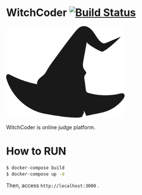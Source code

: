 # WitchCoder [![Build Status](https://travis-ci.org/tac0x2a/WitchCoder.svg?branch=master)](https://travis-ci.org/tac0x2a/WitchCoder)

![](./doc/img/logo.png)

WitchCoder is online judge platform.

# How to RUN
```sh
$ docker-compose build
$ docker-compose up -d
```
Then, access `http://localhost:3000` .
